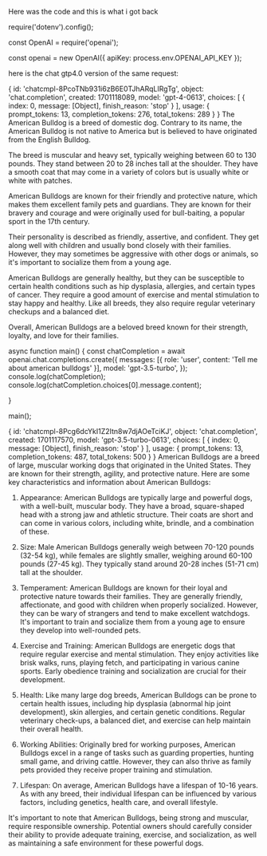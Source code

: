 Here was the code and this is what i got back

require('dotenv').config();

const OpenAI = require('openai');

const openai = new OpenAI({ apiKey: process.env.OPENAI_API_KEY });



here is the chat gtp4.0 version of the same request:

{
  id: 'chatcmpl-8PcoTNb931i6zB6E0TJhARqLIRgTg',
  object: 'chat.completion',
  created: 1701118089,
  model: 'gpt-4-0613',
  choices: [ { index: 0, message: [Object], finish_reason: 'stop' } ],
  usage: { prompt_tokens: 13, completion_tokens: 276, total_tokens: 289 }
}
The American Bulldog is a breed of domestic dog. Contrary to its name, the American Bulldog is not native to America but is believed to have originated from the English Bulldog.

The breed is muscular and heavy set, typically weighing between 60 to 130 pounds. They stand between 20 to 28 inches tall at the shoulder. They have a smooth coat that may come in a variety of colors but is usually white or white with patches.

American Bulldogs are known for their friendly and protective nature, which makes them excellent family pets and guardians. They are known for their bravery and courage and were originally used for bull-baiting, a popular sport in the 17th century.

Their personality is described as friendly, assertive, and confident. They get along well with children and usually bond closely with their families. However, they may sometimes be aggressive with other dogs or animals, so it's important to socialize them from a young age.

American Bulldogs are generally healthy, but they can be susceptible to certain health conditions such as hip dysplasia, allergies, and certain types of cancer. They require a good amount of exercise and mental stimulation to stay happy and healthy. Like all breeds, they also require regular veterinary checkups and a balanced diet.

Overall, American Bulldogs are a beloved breed known for their strength, loyalty, and love for their families.





async function main() {
  const chatCompletion = await openai.chat.completions.create({
    messages: [{ role: 'user', content: 'Tell me about american bulldogs' }],
    model: 'gpt-3.5-turbo',
  });
  console.log(chatCompletion);
  console.log(chatCompletion.choices[0].message.content);

}

main();



{
  id: 'chatcmpl-8Pcg6dcYkI1Z2Itn8w7djAOeTciKJ',
  object: 'chat.completion',
  created: 1701117570,
  model: 'gpt-3.5-turbo-0613',
  choices: [ { index: 0, message: [Object], finish_reason: 'stop' } ],
  usage: { prompt_tokens: 13, completion_tokens: 487, total_tokens: 500 }
}
American Bulldogs are a breed of large, muscular working dogs that originated in the United States. They are known for their strength, agility, and protective nature. Here are some key characteristics and information about American Bulldogs:

1. Appearance: American Bulldogs are typically large and powerful dogs, with a well-built, muscular body. They have a broad, square-shaped head with a strong jaw and athletic structure. Their coats are short and can come in various colors, including white, brindle, and a combination of these.

2. Size: Male American Bulldogs generally weigh between 70-120 pounds (32-54 kg), while females are slightly smaller, weighing around 60-100 pounds (27-45 kg). They typically stand around 20-28 inches (51-71 cm) tall at the shoulder.

3. Temperament: American Bulldogs are known for their loyal and protective nature towards their families. They are generally friendly, affectionate, and good with children when properly socialized. However, they can be wary of strangers and tend to make excellent watchdogs. It's important to train and socialize them from a young age to ensure they develop into well-rounded pets.

4. Exercise and Training: American Bulldogs are energetic dogs that require regular exercise and mental stimulation. They enjoy activities like brisk walks, runs, playing fetch, and participating in various canine sports. Early obedience training and socialization are crucial for their development.

5. Health: Like many large dog breeds, American Bulldogs can be prone to certain health issues, including hip dysplasia (abnormal hip joint development), skin allergies, and certain genetic conditions. Regular veterinary check-ups, a balanced diet, and exercise can help maintain their overall health.

6. Working Abilities: Originally bred for working purposes, American Bulldogs excel in a range of tasks such as guarding properties, hunting small game, and driving cattle. However, they can also thrive as family pets provided they receive proper training and stimulation.

7. Lifespan: On average, American Bulldogs have a lifespan of 10-16 years. As with any breed, their individual lifespan can be influenced by various factors, including genetics, health care, and overall lifestyle.

It's important to note that American Bulldogs, being strong and muscular, require responsible ownership. Potential owners should carefully consider their ability to provide adequate training, exercise, and socialization, as well as maintaining a safe environment for these powerful dogs.
